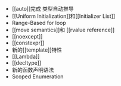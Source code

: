 - [[auto]]完成 类型自动推导
- [[Uniform Initialization]]和[[Initializer List]]
- Range-Based for loop
- [[move semantics]]和 [[rvalue reference]]
- [[noexcept]]
- [[constexpr]]
- 新的[[template]]特性
- [[Lambda]]
- [[decltype]]
- 新的函数声明语法
- Scoped Enumeration